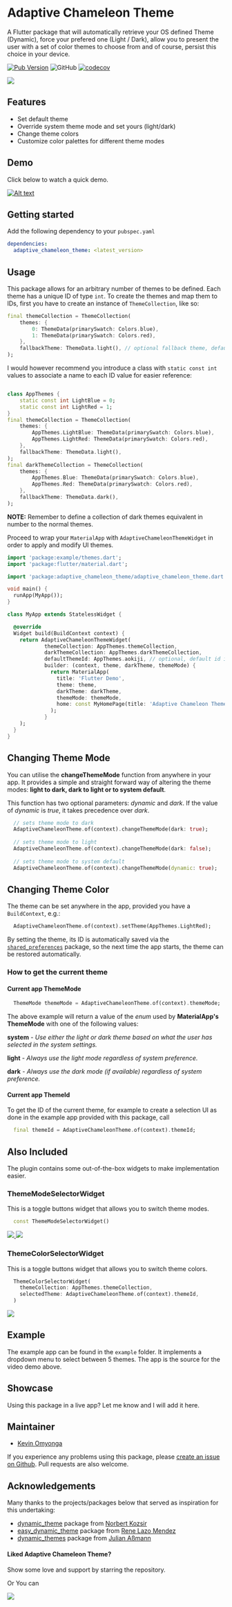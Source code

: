 <!-- 
This README describes the package. If you publish this package to pub.dev,
this README's contents appear on the landing page for your package.

For information about how to write a good package README, see the guide for
[writing package pages](https://dart.dev/guides/libraries/writing-package-pages). 

For general information about developing packages, see the Dart guide for
[creating packages](https://dart.dev/guides/libraries/create-library-packages)
and the Flutter guide for
[developing packages and plugins](https://flutter.dev/developing-packages). 
-->

# Adaptive Chameleon Theme

A Flutter package that will automatically retrieve your OS defined Theme (Dynamic), force your 
prefered one (Light / Dark), allow you to present the user with a set of color themes to choose 
from and of course, persist this choice in your device.

[![Pub Version](https://img.shields.io/pub/v/adaptive_chameleon_theme?label=Pub)](https://pub.dev/packages/adaptive_chameleon_theme)
![GitHub](https://img.shields.io/github/license/KevinOmyonga/adaptive_chameleon_theme)
[![codecov](https://codecov.io/gh/kevinomyonga/adaptive_chameleon_theme/branch/main/graph/badge.svg?token=O2H0N3MNTX)](https://codecov.io/gh/kevinomyonga/adaptive_chameleon_theme)

<a href="https://pub.dev/packages/adaptive_chameleon_theme">
<img src="https://github.com/kevinomyonga/adaptive_chameleon_theme/blob/main/demo/adaptive-chameleon-theme.jpg?raw=true"/>
</a>


## Features

* Set default theme
* Override system theme mode and set yours (light/dark)
* Change theme colors
* Customize color palettes for different theme modes


## Demo

Click below to watch a quick demo.

[![Alt text](https://img.youtube.com/vi/xCCHCgYo80c/0.jpg)](https://www.youtube.com/watch?v=xCCHCgYo80c)


## Getting started

Add the following dependency to your `pubspec.yaml`

```yaml
dependencies:
  adaptive_chameleon_theme: <latest_version>
```


## Usage

This package allows for an arbitrary number of themes to be defined. Each theme has a unique ID 
of type `int`. To create the themes and map them to IDs, first you have to create an instance of 
`ThemeCollection`, like so:

```dart
final themeCollection = ThemeCollection(
    themes: {
        0: ThemeData(primarySwatch: Colors.blue),
        1: ThemeData(primarySwatch: Colors.red),
    },
    fallbackTheme: ThemeData.light(), // optional fallback theme, default value is ThemeData.light()
);
```

I would however recommend you introduce a class with `static const int` values to 
associate a name to each ID value for easier reference:

```dart

class AppThemes {
    static const int LightBlue = 0;
    static const int LightRed = 1;
}
final themeCollection = ThemeCollection(
    themes: {
        AppThemes.LightBlue: ThemeData(primarySwatch: Colors.blue),
        AppThemes.LightRed: ThemeData(primarySwatch: Colors.red),
    },
    fallbackTheme: ThemeData.light(),
);
final darkThemeCollection = ThemeCollection(
    themes: {
        AppThemes.Blue: ThemeData(primarySwatch: Colors.blue),
        AppThemes.Red: ThemeData(primarySwatch: Colors.red),
    },
    fallbackTheme: ThemeData.dark(),
);
```
**NOTE:** Remember to define a collection of dark themes equivalent in number to the normal themes.

Proceed to wrap your `MaterialApp` with `AdaptiveChameleonThemeWidget` in order to apply and modify UI 
themes.

```dart
import 'package:example/themes.dart';
import 'package:flutter/material.dart';

import 'package:adaptive_chameleon_theme/adaptive_chameleon_theme.dart';

void main() {
  runApp(MyApp());
}

class MyApp extends StatelessWidget {

  @override
  Widget build(BuildContext context) {
    return AdaptiveChameleonThemeWidget(
            themeCollection: AppThemes.themeCollection,
            darkThemeCollection: AppThemes.darkThemeCollection,
            defaultThemeId: AppThemes.aokiji, // optional, default id is 0
            builder: (context, theme, darkTheme, themeMode) {
              return MaterialApp(
                title: 'Flutter Demo',
                theme: theme,
                darkTheme: darkTheme,
                themeMode: themeMode,
                home: const MyHomePage(title: 'Adaptive Chameleon Theme'),
              );
            }
    );
  }
}
```


## Changing Theme Mode

You can utilise the **changeThemeMode** function from anywhere in your app. It provides a simple 
and 
straight forward way of altering the theme modes: **light to dark, dark to light or to system 
default**.

This function has two optional parameters: *dynamic* and *dark*.
If the value of *dynamic* is *true*, it takes precedence over *dark*.

```dart
  // sets theme mode to dark
  AdaptiveChameleonTheme.of(context).changeThemeMode(dark: true);
  
  // sets theme mode to light
  AdaptiveChameleonTheme.of(context).changeThemeMode(dark: false);
  
  // sets theme mode to system default
  AdaptiveChameleonTheme.of(context).changeThemeMode(dynamic: true);
```

## Changing Theme Color

The theme can be set anywhere in the app, provided you have a `BuildContext`, e.g.:

```dart
  AdaptiveChameleonTheme.of(context).setTheme(AppThemes.LightRed);
```

By setting the theme, its ID is automatically saved via the [
`shared_preferences`](https://pub.dev/packages/shared_preferences) package, so the next time the 
app starts, the theme can be restored automatically.


### How to get the current theme

#### Current app ThemeMode

```dart
  ThemeMode themeMode = AdaptiveChameleonTheme.of(context).themeMode;  
```

The above example will return a value of the *enum* used by **MaterialApp's** **ThemeMode** with one of the following values:

**system** - *Use either the light or dark theme based on what the user has selected in the system settings.*

**light** - *Always use the light mode regardless of system preference.*

**dark** - *Always use the dark mode (if available) regardless of system preference.*


#### Current app ThemeId

To get the ID of the current theme, for example to create a selection UI as done in the example 
app provided with this package, call

```dart
  final themeId = AdaptiveChameleonTheme.of(context).themeId;
```


## Also Included

The plugin contains some out-of-the-box widgets to make implementation easier.

### ThemeModeSelectorWidget

This is a toggle buttons widget that allows you to switch theme modes.

```dart
  const ThemeModeSelectorWidget()
```

<a href="https://pub.dev/packages/adaptive_chameleon_theme">
<img src="https://github.com/kevinomyonga/adaptive_chameleon_theme/blob/main/demo/theme-mode-selector.jpg?raw=true"/>
</a>

<a href="https://pub.dev/packages/adaptive_chameleon_theme">
<img src="https://github.com/kevinomyonga/adaptive_chameleon_theme/blob/main/demo/theme-mode-selector-dark.jpg?raw=true"/>
</a>

### ThemeColorSelectorWidget

This is a toggle buttons widget that allows you to switch theme colors.

```dart
  ThemeColorSelectorWidget(
    themeCollection: AppThemes.themeCollection,
    selectedTheme: AdaptiveChameleonTheme.of(context).themeId,
  )
```

<a href="https://pub.dev/packages/adaptive_chameleon_theme">
<img src="https://github.com/kevinomyonga/adaptive_chameleon_theme/blob/main/demo/theme-color-selector.jpg?raw=true"/>
</a>


## Example

The example app can be found in the `example` folder. It implements a dropdown menu to select 
between 5 themes. The app is the source for the video demo above.


## Showcase

Using this package in a live app? Let me know and I will add it here.


## Maintainer

* [Kevin Omyonga](https://github.com/KevinOmyonga)

If you experience any problems using this package, please [create an issue on Github](https://github.com/KevinOmyonga/adaptive_chameleon_theme/issues). 
Pull requests are also welcome.


## Acknowledgements

Many thanks to the projects/packages below that served as inspiration for this undertaking:

* [dynamic_theme](https://pub.dev/packages/dynamic_theme) package from [
  Norbert Kozsir](https://github.com/Norbert515) 
* [easy_dynamic_theme](https://pub.dev/packages/easy_dynamic_theme) package from 
  [Rene Lazo Mendez](https://github.com/rlazom) 
* [dynamic_themes](https://pub.dev/packages/dynamic_themes) package from [
  Julian Aßmann](https://github.com/JulianAssmann)


#### Liked Adaptive Chameleon Theme?

Show some love and support by starring the repository.

Or You can

<a href="https://www.buymeacoffee.com/KevinOmyonga">
<img src="https://img.buymeacoffee.com/button-api/?text=Buy me a coffee&emoji=&slug=KevinOmyonga&button_colour=FFDD00&font_colour=000000&font_family=Cookie&outline_colour=000000&coffee_colour=ffffff">
</a>
